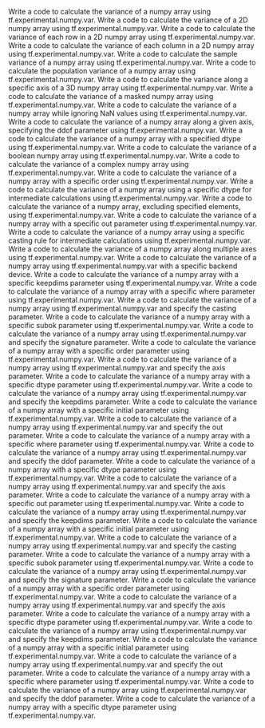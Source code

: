 Write a code to calculate the variance of a numpy array using tf.experimental.numpy.var.
Write a code to calculate the variance of a 2D numpy array using tf.experimental.numpy.var.
Write a code to calculate the variance of each row in a 2D numpy array using tf.experimental.numpy.var.
Write a code to calculate the variance of each column in a 2D numpy array using tf.experimental.numpy.var.
Write a code to calculate the sample variance of a numpy array using tf.experimental.numpy.var.
Write a code to calculate the population variance of a numpy array using tf.experimental.numpy.var.
Write a code to calculate the variance along a specific axis of a 3D numpy array using tf.experimental.numpy.var.
Write a code to calculate the variance of a masked numpy array using tf.experimental.numpy.var.
Write a code to calculate the variance of a numpy array while ignoring NaN values using tf.experimental.numpy.var.
Write a code to calculate the variance of a numpy array along a given axis, specifying the ddof parameter using tf.experimental.numpy.var.
Write a code to calculate the variance of a numpy array with a specified dtype using tf.experimental.numpy.var.
Write a code to calculate the variance of a boolean numpy array using tf.experimental.numpy.var.
Write a code to calculate the variance of a complex numpy array using tf.experimental.numpy.var.
Write a code to calculate the variance of a numpy array with a specific order using tf.experimental.numpy.var.
Write a code to calculate the variance of a numpy array using a specific dtype for intermediate calculations using tf.experimental.numpy.var.
Write a code to calculate the variance of a numpy array, excluding specified elements, using tf.experimental.numpy.var.
Write a code to calculate the variance of a numpy array with a specific out parameter using tf.experimental.numpy.var.
Write a code to calculate the variance of a numpy array using a specific casting rule for intermediate calculations using tf.experimental.numpy.var.
Write a code to calculate the variance of a numpy array along multiple axes using tf.experimental.numpy.var.
Write a code to calculate the variance of a numpy array using tf.experimental.numpy.var with a specific backend device.
Write a code to calculate the variance of a numpy array with a specific keepdims parameter using tf.experimental.numpy.var.
Write a code to calculate the variance of a numpy array with a specific where parameter using tf.experimental.numpy.var.
Write a code to calculate the variance of a numpy array using tf.experimental.numpy.var and specify the casting parameter.
Write a code to calculate the variance of a numpy array with a specific subok parameter using tf.experimental.numpy.var.
Write a code to calculate the variance of a numpy array using tf.experimental.numpy.var and specify the signature parameter.
Write a code to calculate the variance of a numpy array with a specific order parameter using tf.experimental.numpy.var.
Write a code to calculate the variance of a numpy array using tf.experimental.numpy.var and specify the axis parameter.
Write a code to calculate the variance of a numpy array with a specific dtype parameter using tf.experimental.numpy.var.
Write a code to calculate the variance of a numpy array using tf.experimental.numpy.var and specify the keepdims parameter.
Write a code to calculate the variance of a numpy array with a specific initial parameter using tf.experimental.numpy.var.
Write a code to calculate the variance of a numpy array using tf.experimental.numpy.var and specify the out parameter.
Write a code to calculate the variance of a numpy array with a specific where parameter using tf.experimental.numpy.var.
Write a code to calculate the variance of a numpy array using tf.experimental.numpy.var and specify the ddof parameter.
Write a code to calculate the variance of a numpy array with a specific dtype parameter using tf.experimental.numpy.var.
Write a code to calculate the variance of a numpy array using tf.experimental.numpy.var and specify the axis parameter.
Write a code to calculate the variance of a numpy array with a specific out parameter using tf.experimental.numpy.var.
Write a code to calculate the variance of a numpy array using tf.experimental.numpy.var and specify the keepdims parameter.
Write a code to calculate the variance of a numpy array with a specific initial parameter using tf.experimental.numpy.var.
Write a code to calculate the variance of a numpy array using tf.experimental.numpy.var and specify the casting parameter.
Write a code to calculate the variance of a numpy array with a specific subok parameter using tf.experimental.numpy.var.
Write a code to calculate the variance of a numpy array using tf.experimental.numpy.var and specify the signature parameter.
Write a code to calculate the variance of a numpy array with a specific order parameter using tf.experimental.numpy.var.
Write a code to calculate the variance of a numpy array using tf.experimental.numpy.var and specify the axis parameter.
Write a code to calculate the variance of a numpy array with a specific dtype parameter using tf.experimental.numpy.var.
Write a code to calculate the variance of a numpy array using tf.experimental.numpy.var and specify the keepdims parameter.
Write a code to calculate the variance of a numpy array with a specific initial parameter using tf.experimental.numpy.var.
Write a code to calculate the variance of a numpy array using tf.experimental.numpy.var and specify the out parameter.
Write a code to calculate the variance of a numpy array with a specific where parameter using tf.experimental.numpy.var.
Write a code to calculate the variance of a numpy array using tf.experimental.numpy.var and specify the ddof parameter.
Write a code to calculate the variance of a numpy array with a specific dtype parameter using tf.experimental.numpy.var.